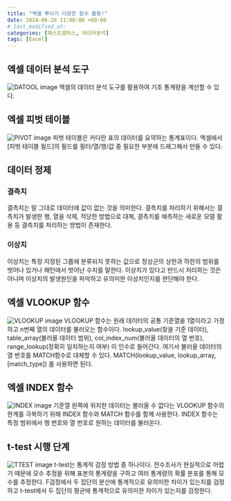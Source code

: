 ```yaml
---
title: "엑셀 뿌시기 다양한 함수 활용!"
date: 2024-06-28 11:00:00 +09:00 
# last_modified_at:
categories: [패스트캠퍼스, 데이터분석]
tags: [Excel]
---
```


## 엑셀 데이터 분석 도구
<img src="{{ site.baseurl }}/assets/images/DATOOL.png" alt="DATOOL image">
엑셀의 데이터 분석 도구를 활용하여 기초 통계량을 계산할 수 있다.

## 엑셀 피벗 테이블
<img src="{{ site.baseurl }}/assets/images/PIVOT.png" alt="PIVOT image">
피벗 테이블은 커다란 표의 데이터를 요약하는 통계표이다. 엑셀에서 [피벗 테이블 필드]의 필드를 필터/열/행/값 중 필요한 부분에 드래그해서 만들 수 있다.

## 데이터 정제
### 결측치
결측치는 말 그대로 데이터에 값이 없는 것을 의미한다. 결측치를 처리하기 위해서는 결측치가 발생한 행, 열을 삭제, 적당한 방법으로 대체, 결측치를 예측하는 새로운 모델 활용 등 결측치를 처리하는 방법이 존재한다.
### 이상치
이상치는 특정 지정된 그룹에 분류되지 못하는 값으로 정상군의 상한과 하한의 범위를 벗어나 있거나 패턴에서 벗어난 수치를 말한다. 이상치가 있다고 반드시 처리하는 것은 아니며 이상치의 발생원인을 파악하고 유의미한 이상치인지를 판단해야 한다.

## 엑셀 VLOOKUP 함수
<img src="{{ site.baseurl }}/assets/images/VLOOKUP.png" alt="VLOOKUP image">
VLOOKUP 함수는 원래 데이터의 공통 기준열을 1열이라고 가정하고 n번째 열의 데이터를 불러오는 함수이다.  
lookup_value(찾을 기준 데이터), table_array(불러올 데이터 범위), col_index_num(불러올 데이터의 열 번호), range_lookup(정확히 일치하는지 여부) 이 인수로 들어간다. 여기서 불러올 데이터의 열 번호를 MATCH함수로 대체할 수 있다.
MATCH(lookup_value, lookup_array, [match_type]) 를 사용하면 된다.

## 엑셀 INDEX 함수
<img src="{{ site.baseurl }}/assets/images/INDEX.png" alt="INDEX image">
기준열 왼쪽에 위치한 데이터는 불러올 수 없다는 VLOOKUP 함수의 한계를 극복하기 위해 INDEX 함수와 MATCH 함수를 함께 사용한다.
INDEX 함수는 특정 범위에서 행 번호와 열 번호로 원하는 데이터를 불러온다.

## t-test 시행 단계
<img src="{{ site.baseurl }}/assets/images/TTEST.png" alt="TTEST image">
t-test는 통계적 검정 방법 중 하나이다. 전수조사가 현실적으로 어렵기 때문에 모수 추정을 위해 표본의 통계량을 구하고 여러 통계량의 확률 분포를 통해 모수를 추정한다.
F검정에서 두 집단의 분산에 통계적으로 유의미한 차이가 있는지를 검정하고 t-test에서 두 집단의 평균에 통계적으로 유의미한 차이가 있는지를 검정한다.
